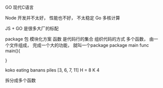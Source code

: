 GO 现代C语言

Node 开发并不太好， 性能也不好， 不太稳定
Go 多核计算 

JS + GO 是很多大厂的标配 

package 包 模块化方案
  函数 是代码行的集合 组织代码的方式
  多个函数， 由一个文件组成， 完成一个大的功能， 就叫一个package
  package main
  func main(){

  }

  koko eating banans
  piles [3, 6, 7, 11] 
  H = 8 K 4
  
  拆分成多个函数 
